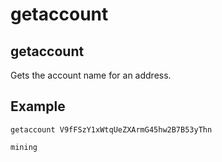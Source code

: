 # getaccount

## getaccount

Gets the account name for an address.

## Example

```text
getaccount V9fFSzY1xWtqUeZXArmG45hw2B7B53yThn

mining
```

